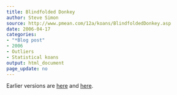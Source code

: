 ```yaml
---
title: Blindfolded Donkey
author: Steve Simon
source: http://www.pmean.com/12a/koans/BlindfoldedDonkey.asp
date: 2006-04-17
categories:
- "*Blog post"
- 2006
- Outliers
- Statistical koans
output: html_document
page_update: no
---
```



Earlier versions are [here][sim1] and [here][sim2].

[sim1]: http://www.pmean.com/12a/koans/BlindfoldedDonkey.asp
[sim2]: http://new.pmean.com/blindfolded-donkey/


